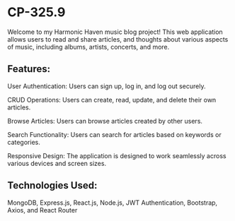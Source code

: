 # CP-325.9
Welcome to my Harmonic Haven music blog project! This web application allows users to read and share articles, and thoughts about various aspects of music, including albums, artists, concerts, and more.

Features:
---
User Authentication: Users can sign up, log in, and log out securely.

CRUD Operations: Users can create, read, update, and delete their own articles.

Browse Articles: Users can browse articles created by other users.

Search Functionality: Users can search for articles based on keywords or categories.

Responsive Design: The application is designed to work seamlessly across various devices and screen sizes.

Technologies Used:
---
MongoDB,
Express.js,
React.js,
Node.js,
JWT Authentication,
Bootstrap,
Axios, and
React Router

